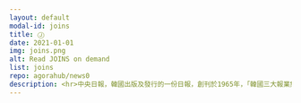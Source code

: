 ```yaml
---
layout: default
modal-id: joins
title: Ⓙ
date: 2021-01-01
img: joins.png
alt: Read JOINS on demand
list: joins
repo: agorahub/news0
description: <hr>中央日報，韓國出版及發行的一份日報，創刊於1965年，「韓國三大報業集團」之一。政治立场偏自由主义，经济立场偏重亲财阀。
---
```


